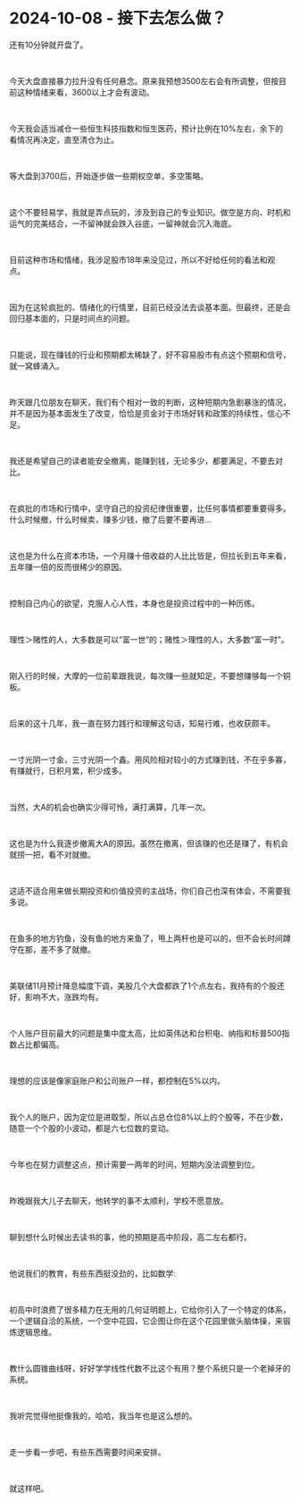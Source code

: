 # 2024-10-08 - 接下去怎么做？

<p style="visibility: visible;">还有10分钟就开盘了。</p><p style="visibility: visible;"><br style="visibility: visible;"></p><p style="visibility: visible;">今天大盘直接暴力拉升没有任何悬念。原来我预想3500左右会有所调整，但按目前这种情绪来看，3600以上才会有波动。</p><p style="visibility: visible;"><br style="visibility: visible;"></p><p style="visibility: visible;">今天我会适当减仓一些恒生科技指数和恒生医药，预计比例在10%左右，余下的看情况再决定，直至清仓为止。</p><p style="visibility: visible;"><br style="visibility: visible;"></p><p style="visibility: visible;">等大盘到3700后，开始逐步做一些期权空单，多空策略。</p><p style="visibility: visible;"><br style="visibility: visible;"></p><p style="visibility: visible;">这个不要轻易学，我就是弄点玩的，涉及到自己的专业知识。做空是方向、时机和运气的完美结合，一不留神就会跌入谷底，一留神就会沉入海底。</p><p style="visibility: visible;"><br style="visibility: visible;"></p><p style="visibility: visible;">目前这种市场和情绪，我涉足股市18年来没见过，所以不好给任何的看法和观点。</p><p style="visibility: visible;"><br style="visibility: visible;"></p><p style="visibility: visible;">因为在这轮疯批的、情绪化的行情里，目前已经没法去谈基本面。但最终，还是会回归基本面的，只是时间点的问题。</p><p style="visibility: visible;"><br style="visibility: visible;"></p><p style="visibility: visible;">只能说，现在赚钱的行业和预期都太稀缺了，好不容易股市有点这个预期和信号，就一窝蜂涌入。</p><p style="visibility: visible;"><br style="visibility: visible;"></p><p style="visibility: visible;">昨天跟几位朋友在聊天，我们有个相对一致的判断，这种短期内急剧暴涨的情况，并不是因为基本面发生了改变，恰恰是资金对于市场好转和政策的持续性，信心不足。</p><p style="visibility: visible;"><br style="visibility: visible;"></p><p style="visibility: visible;">我还是希望自己的读者能安全撤离，能赚到钱，无论多少，都要满足，不要去对比。</p><p style="visibility: visible;"><br style="visibility: visible;"></p><p style="visibility: visible;">在疯批的市场和行情中，坚守自己的投资纪律很重要，比任何事情都要重要得多。什么时候撤，什么时候卖，赚多少钱，撤了后要不要再进…</p><p style="visibility: visible;"><br style="visibility: visible;"></p><p style="visibility: visible;">这也是为什么在资本市场，一个月赚十倍收益的人比比皆是，但拉长到五年来看，五年赚一倍的反而很稀少的原因。</p><p style="visibility: visible;"><br style="visibility: visible;"></p><p style="visibility: visible;">控制自己内心的欲望，克服人心人性，本身也是投资过程中的一种历练。</p><p style="visibility: visible;"><br style="visibility: visible;"></p><p style="visibility: visible;">理性＞赌性的人，大多数是可以“富一世”的；赌性＞理性的人，大多数“富一时”。</p><p style="visibility: visible;"><br style="visibility: visible;"></p><p style="visibility: visible;">刚入行的时候，大摩的一位前辈跟我说，每次赚一些就知足，不要想赚够每一个铜板。</p><p style="visibility: visible;"><br style="visibility: visible;"></p><p style="visibility: visible;">后来的这十几年，我一直在努力践行和理解这句话，知易行难，也收获颇丰。</p><p style="visibility: visible;"><br style="visibility: visible;"></p><p style="visibility: visible;">一寸光阴一寸金，三寸光阴一个鑫。用风险相对较小的方式赚到钱，不在乎多寡，有赚就行，日积月累，积少成多。</p><p><br></p><p>当然，大A的机会也确实少得可怜，满打满算，几年一次。</p><p><br></p><p>这也是为什么我逐步撤离大A的原因。虽然在撤离，但该赚的也还是赚了，有机会就捞一把，看不对就撤。</p><p><br></p><p>这适不适合用来做长期投资和价值投资的主战场，你们自己也深有体会，不需要我多说。</p><p><br></p><p>在鱼多的地方钓鱼，没有鱼的地方来鱼了，甩上两杆也是可以的，但不会长时间蹲守在那，差不多了就撤。</p><p><br></p><p>美联储11月预计降息幅度下调，美股几个大盘都跌了1个点左右，我持有的个股还好，影响不大，涨跌均有。</p><p><br></p><p>个人账户目前最大的问题是集中度太高，比如英伟达和台积电、纳指和标普500指数占比都偏高。</p><p><br></p><p>理想的应该是像家庭账户和公司账户一样，都控制在5%以内。</p><p><br></p><p>我个人的账户，因为定位是进取型，所以占总仓位8%以上的个股等，不在少数，随意一个个股的小波动，都是六七位数的变动。</p><p><br></p><p>今年也在努力调整这点，预计需要一两年的时间，短期内没法调整到位。</p><p><br></p><p>昨晚跟我大儿子去聊天，他转学的事不太顺利，学校不愿意放。</p><p><br></p><p>聊到想什么时候出去读书的事，他的预期是高中阶段，高二左右都行。</p><p><br></p><p>他说我们的教育，有些东西挺没劲的，比如数学:</p><p><br></p><p>初高中时浪费了很多精力在无用的几何证明题上，它给你引入了一个特定的体系，一个逻辑自洽的系统，一个空中花园，它企图让你在这个花园里做头脑体操，来锻炼逻辑思维。</p><p><br></p><p>教什么圆锥曲线呀，好好学学线性代数不比这个有用？整个系统只是一个老掉牙的系统。</p><p><br></p><p>我听完觉得他挺像我的，哈哈，我当年也是这么想的。</p><p><br></p><p>走一步看一步吧，有些东西需要时间来安排。</p><p><br></p><p>就这样吧。</p><p style="display: none;"><mp-style-type data-value="10000"></mp-style-type></p>